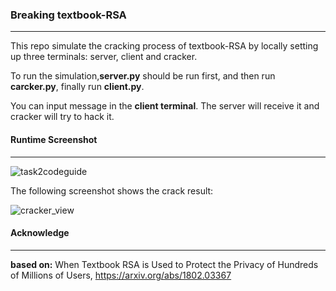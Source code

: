 ### Breaking textbook-RSA

------

This repo simulate the cracking process of textbook-RSA by locally setting up three terminals: server, client and cracker.

To run the simulation,**server.py** should be run first, and then run **carcker.py**, finally run **client.py**.

You can input message in the **client terminal**. The server will receive it and cracker will try to hack it.

#### Runtime Screenshot

------

![task2codeguide](E:\code\project\git\break-textbook-RSA\image\task2codeguide.png)

The following screenshot shows the crack result:

![cracker_view](E:\code\project\git\break-textbook-RSA\image\cracker_view.png)

#### Acknowledge

------

**based on:** When Textbook RSA is Used to Protect the Privacy of Hundreds of Millions of Users, https://arxiv.org/abs/1802.03367